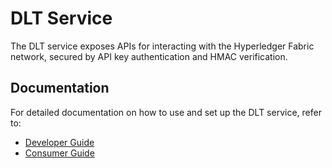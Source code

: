 # DLT Service

The DLT service exposes APIs for interacting with the Hyperledger Fabric network, secured by API key authentication and HMAC verification.

## Documentation

For detailed documentation on how to use and set up the DLT service, refer to:

- [Developer Guide](docs/Developer_README.md)
- [Consumer Guide](docs/CONSUMER_README.md)
